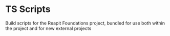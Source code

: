 # TS Scripts

Build scripts for the Reapit Foundations project, bundled for use both within the project and for new external projects
